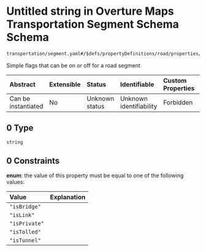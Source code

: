 # Untitled string in Overture Maps Transportation Segment Schema Schema

```txt
transportation/segment.yaml#/$defs/propertyDefinitions/road/properties/flags/items/oneOf/0
```

Simple flags that can be on or off for a road segment

| Abstract            | Extensible | Status         | Identifiable            | Custom Properties | Additional Properties | Access Restrictions | Defined In                                                                                                      |
| :------------------ | :--------- | :------------- | :---------------------- | :---------------- | :-------------------- | :------------------ | :-------------------------------------------------------------------------------------------------------------- |
| Can be instantiated | No         | Unknown status | Unknown identifiability | Forbidden         | Allowed               | none                | [segment.yaml\*](../../../../../../../tmp/jsonschema/schema/transportation/segment.yaml "open original schema") |

## 0 Type

`string`

## 0 Constraints

**enum**: the value of this property must be equal to one of the following values:

| Value         | Explanation |
| :------------ | :---------- |
| `"isBridge"`  |             |
| `"isLink"`    |             |
| `"isPrivate"` |             |
| `"isTolled"`  |             |
| `"isTunnel"`  |             |
